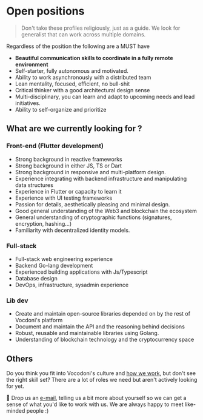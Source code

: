 # Open positions

> Don't take these profiles religiously, just as a guide. We look for generalist that can work across multiple domains.

Regardless of the position the following are a MUST have

- **Beautiful communication skills to coordinate in a fully remote environment**
- Self-starter, fully autonomous and motivated.
- Ability to work asynchronously with a distributed team
- Lean mentality, focused, efficient, no bull-shit
- Critical thinker with a good architectural design sense
- Multi-disciplinary, you can learn and adapt to upcoming needs and lead initiatives.
- Ability to self-organize and prioritize

## What are we currently looking for ?

### Front-end (Flutter development)

- Strong background in reactive frameworks
- Strong background in either JS, TS or Dart
- Strong background in responsive and multi-platform design.
- Experience integrating with backend infrastructure and manipulating data structures
- Experience in Flutter or capacity to learn it
- Experience with UI testing frameworks
- Passion for details, aesthetically pleasing and minimal design.
- Good general understanding of the Web3 and blockchain the ecosystem
- General understanding of cryptographic functions (signatures, encryption, hashing...)
- Familiarity with decentralized identity models.

### Full-stack
  
- Full-stack web engineering experience
- Backend Go-lang development
- Experienced building applications with Js/Typescript
- Database design
- DevOps, infrastructure, sysadmin experience

### Lib dev

- Create and maintain open-source libraries depended on by the rest of Vocdoni's platform
- Document and maintain the API and the reasoning behind decisions
- Robust, reusable and maintainable libraries using Golang.
- Understanding of blockchain technology and the cryptocurrency space

## Others

Do you think you fit into Vocodoni's culture and [how we work](about-us/how-we-work.md), but don't see the right skill set?
There are a lot of roles we need but aren't actively looking for yet.

📨 Drop us an [e-mail](mailto:hello@vocdoni.io), telling us a bit more about yourself so we can get a sense of what you'd like to work with us. We are always happy to meet like-minded people :)
